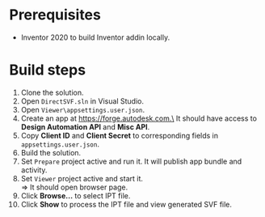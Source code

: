# Prerequisites
* Inventor 2020 to build Inventor addin locally.

# Build steps
1. Clone the solution.
1. Open `DirectSVF.sln` in Visual Studio.
1. Open `Viewer\appsettings.user.json`.
1. Create an app at https://forge.autodesk.com.\
It should have access to **Design Automation API** and **Misc API**.
1. Copy **Client ID** and **Client Secret** to corresponding fields in `appsettings.user.json`.
1. Build the solution.
1. Set `Prepare` project active and run it. It will publish app bundle and activity.
1. Set `Viewer` project active and start it.\
=> It should open browser page.
1. Click **Browse...** to select IPT file.
1. Click **Show** to process the IPT file and view generated SVF file.
